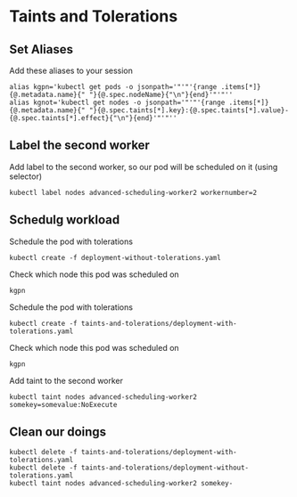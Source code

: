 # Taints and Tolerations
## Set Aliases
Add these aliases to your session
```ssh
alias kgpn='kubectl get pods -o jsonpath='"'"'{range .items[*]}{@.metadata.name}{" "}{@.spec.nodeName}{"\n"}{end}'"'"''
alias kgnot='kubectl get nodes -o jsonpath='"'"'{range .items[*]}{@.metadata.name}{" "}{@.spec.taints[*].key}:{@.spec.taints[*].value}-{@.spec.taints[*].effect}{"\n"}{end}'"'"''
```


## Label the second worker
Add label to the second worker, so our pod will be scheduled on it (using selector)
```ssh
kubectl label nodes advanced-scheduling-worker2 workernumber=2
```

## Schedulg workload
Schedule the pod with tolerations
```ssh
kubectl create -f deployment-without-tolerations.yaml
```

Check which node this pod was scheduled on
```ssh
kgpn
```

Schedule the pod with tolerations
```ssh
kubectl create -f taints-and-tolerations/deployment-with-tolerations.yaml
```

Check which node this pod was scheduled on
```ssh
kgpn
```

Add taint to the second worker
```ssh
kubectl taint nodes advanced-scheduling-worker2 somekey=somevalue:NoExecute
```

## Clean our doings
```ssh
kubectl delete -f taints-and-tolerations/deployment-with-tolerations.yaml
kubectl delete -f taints-and-tolerations/deployment-without-tolerations.yaml
kubectl taint nodes advanced-scheduling-worker2 somekey-
```